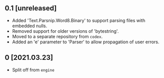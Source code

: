 0.1 [unreleased]
----------------
* Added 'Text.Parsnip.Word8.Binary' to support parsing files with embedded nulls.
* Removed support for older versions of 'bytestring'.
* Moved to a separate repository from `codex`.
* Added an 'e' parameter to 'Parser' to allow propagation of user errors.

0 [2021.03.23]
--------------
* Split off from `engine`
